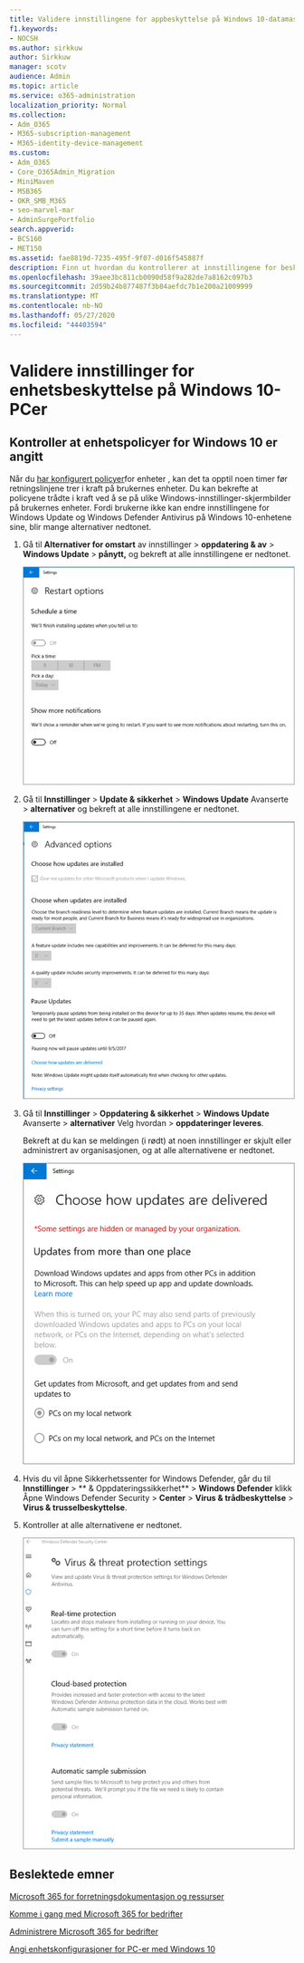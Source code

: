 ```yaml
---
title: Validere innstillingene for appbeskyttelse på Windows 10-datamaskiner
f1.keywords:
- NOCSH
ms.author: sirkkuw
author: Sirkkuw
manager: scotv
audience: Admin
ms.topic: article
ms.service: o365-administration
localization_priority: Normal
ms.collection:
- Adm_O365
- M365-subscription-management
- M365-identity-device-management
ms.custom:
- Adm_O365
- Core_O365Admin_Migration
- MiniMaven
- MSB365
- OKR_SMB_M365
- seo-marvel-mar
- AdminSurgePortfolio
search.appverid:
- BCS160
- MET150
ms.assetid: fae8819d-7235-495f-9f07-d016f545887f
description: Finn ut hvordan du kontrollerer at innstillingene for beskyttelse av Microsoft 365 for business app trådte i kraft på brukernes Windows 10-enheter.
ms.openlocfilehash: 39aee3bc811cb0090d58f9a282de7a8162c097b3
ms.sourcegitcommit: 2d59b24b877487f3b84aefdc7b1e200a21009999
ms.translationtype: MT
ms.contentlocale: nb-NO
ms.lasthandoff: 05/27/2020
ms.locfileid: "44403594"
---
```

# <a name="validate-device-protection-settings-on-windows-10-pcs"></a>Validere innstillinger for enhetsbeskyttelse på Windows 10-PCer

## <a name="verify-that-windows-10-device-policies-are-set"></a>Kontroller at enhetspolicyer for Windows 10 er angitt

Når du [har konfigurert policyer](protection-settings-for-windows-10-pcs.md)for enheter , kan det ta opptil noen timer før retningslinjene trer i kraft på brukernes enheter. Du kan bekrefte at policyene trådte i kraft ved å se på ulike Windows-innstillinger-skjermbilder på brukernes enheter. Fordi brukerne ikke kan endre innstillingene for Windows Update og Windows Defender Antivirus på Windows 10-enhetene sine, blir mange alternativer nedtonet.
  
1. Gå til **Alternativer for omstart** av innstillinger \> **oppdatering &amp; av** \> **Windows Update** \> **pånytt,** og bekreft at alle innstillingene er nedtonet. 
    
    ![Alle omstart-alternativene er nedtonet.](../media/31308da9-18b0-47c5-bbf6-d5fa6747c376.png)
  
2. Gå til **Innstillinger** \> **Update &amp; sikkerhet** \> **Windows Update** Avanserte \> **alternativer** og bekreft at alle innstillingene er nedtonet. 
    
    ![Alternativer for Avanserte oppdateringer i Windows er alle nedtonet.](../media/049cf281-d503-4be9-898b-c0a3286c7fc2.png)
  
3. Gå til **Innstillinger** \> **Oppdatering &amp; sikkerhet** \> **Windows Update** Avanserte \> **alternativer** Velg hvordan \> **oppdateringer leveres**.
    
    Bekreft at du kan se meldingen (i rødt) at noen innstillinger er skjult eller administrert av organisasjonen, og at alle alternativene er nedtonet.
    
    ![Velg hvordan oppdateringer skal leveres siden angir at innstillingene er skjult eller administrert av organisasjonen.](../media/6b3e37c5-da41-4afd-9983-b4f406216b59.png)
  
4. Hvis du vil åpne Sikkerhetssenter for Windows Defender, går du til **Innstillinger** \> ** &amp; Oppdateringssikkerhet** \> **Windows Defender** klikk Åpne Windows Defender Security \> **Center** \> **Virus &amp; trådbeskyttelse** \> **Virus &amp; trusselbeskyttelse**. 
    
5. Kontroller at alle alternativene er nedtonet. 
    
    ![Innstillingene for virus- og trusselbeskyttelse er nedtonet.](../media/9ca68d40-a5d9-49d7-92a4-c581688b5926.png)
  
## <a name="related-topics"></a>Beslektede emner

[Microsoft 365 for forretningsdokumentasjon og ressurser](https://go.microsoft.com/fwlink/p/?linkid=853701)
  
[Komme i gang med Microsoft 365 for bedrifter](microsoft-365-business-overview.md)
  
[Administrere Microsoft 365 for bedrifter](manage.md)
  
[Angi enhetskonfigurasjoner for PC-er med Windows 10](protection-settings-for-windows-10-pcs.md)
  

